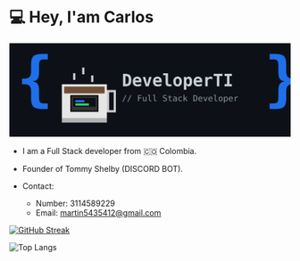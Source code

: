# 💻 Hey, I'am Carlos

![Logo](https://github.com/DeveloperTI0001/DeveloperTI0001/blob/main/banner.png)

* I am a Full Stack developer from 🇨🇴 Colombia.
* Founder of Tommy Shelby (DISCORD BOT).

* Contact:
  - Number: 3114589229
  - Email: martin5435412@gmail.com
  
[![GitHub Streak](https://streak-stats.demolab.com?user=DeveloperTI0001&theme=dark&hide_border=true&border_radius=8.1&locale=es&short_numbers=true&card_width=1280)](https://git.io/streak-stats)

![Top Langs](https://github-readme-stats.vercel.app/api/top-langs/?username=DeveloperTI0001&hide_progress=true)

